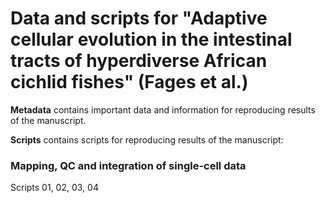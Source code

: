 # Data and scripts for "Adaptive cellular evolution in the intestinal tracts of hyperdiverse African cichlid fishes" (Fages et al.)

**Metadata** contains important data and information for reproducing results of the manuscript. 

**Scripts** contains scripts for reproducing results of the manuscript:

### Mapping, QC and integration of single-cell data

Scripts 01, 02, 03, 04

